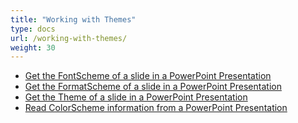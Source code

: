 ```yaml
---
title: "Working with Themes"
type: docs
url: /working-with-themes/
weight: 30
---
```


- [Get the FontScheme of a slide in a PowerPoint Presentation](/slidescloud/get-the-fontscheme-of-a-slide-in-a-powerpoint-presentation/)
- [Get the FormatScheme of a slide in a PowerPoint Presentation](/slidescloud/get-the-formatscheme-of-a-slide-in-a-powerpoint-presentation/)
- [Get the Theme of a slide in a PowerPoint Presentation](/slidescloud/get-the-theme-of-a-slide-in-a-powerpoint-presentation/)
- [Read ColorScheme information from a PowerPoint Presentation](/slidescloud/read-colorscheme-information-from-a-powerpoint-presentation/)
